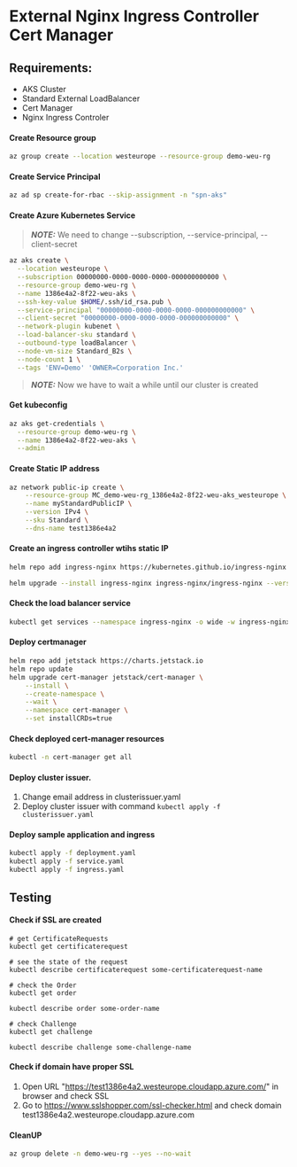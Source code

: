 # External Nginx Ingress Controller Cert Manager

## Requirements:

* AKS Cluster
* Standard External LoadBalancer
* Cert Manager
* Nginx Ingress Controler

#### Create Resource group

```bash
az group create --location westeurope --resource-group demo-weu-rg
```

#### Create Service Principal

```bash
az ad sp create-for-rbac --skip-assignment -n "spn-aks"
```

#### Create Azure Kubernetes Service

> **_NOTE:_** We need to change --subscription, --service-principal, --client-secret

```bash
az aks create \
  --location westeurope \
  --subscription 00000000-0000-0000-0000-000000000000 \
  --resource-group demo-weu-rg \
  --name 1386e4a2-8f22-weu-aks \
  --ssh-key-value $HOME/.ssh/id_rsa.pub \
  --service-principal "00000000-0000-0000-0000-000000000000" \
  --client-secret "00000000-0000-0000-0000-000000000000" \
  --network-plugin kubenet \
  --load-balancer-sku standard \
  --outbound-type loadBalancer \
  --node-vm-size Standard_B2s \
  --node-count 1 \
  --tags 'ENV=Demo' 'OWNER=Corporation Inc.'
```

> **_NOTE:_** Now we have to wait a while until our cluster is created

#### Get kubeconfig
```bash
az aks get-credentials \
  --resource-group demo-weu-rg \
  --name 1386e4a2-8f22-weu-aks \
  --admin
```
#### Create Static IP address
```bash
az network public-ip create \
    --resource-group MC_demo-weu-rg_1386e4a2-8f22-weu-aks_westeurope \
    --name myStandardPublicIP \
    --version IPv4 \
    --sku Standard \
    --dns-name test1386e4a2
```
#### Create an ingress controller wtihs static IP

```bash
helm repo add ingress-nginx https://kubernetes.github.io/ingress-nginx

helm upgrade --install ingress-nginx ingress-nginx/ingress-nginx --version 4.1.3 --namespace ingress-nginx --create-namespace --set controller.replicaCount=1 --set controller.nodeSelector."kubernetes\.io/os"=linux --set controller.admissionWebhooks.patch.nodeSelector."kubernetes\.io/os"=linux --set controller.service.annotations."service\.beta\.kubernetes\.io/azure-load-balancer-health-probe-request-path"=/healthz --set defaultBackend.nodeSelector."kubernetes\.io/os"=linux --set controller.service.loadBalancerIP=STATIC-IP-ADDRESS
```
#### Check the load balancer service

```bash
kubectl get services --namespace ingress-nginx -o wide -w ingress-nginx-controller
```

#### Deploy certmanager

```bash
helm repo add jetstack https://charts.jetstack.io
helm repo update
helm upgrade cert-manager jetstack/cert-manager \
    --install \
    --create-namespace \
    --wait \
    --namespace cert-manager \
    --set installCRDs=true
```

#### Check deployed cert-manager resources

```bash
kubectl -n cert-manager get all
```

#### Deploy cluster issuer.

1. Change email address in clusterissuer.yaml
2. Deploy cluster issuer with command `kubectl apply -f clusterissuer.yaml`

#### Deploy sample application and ingress

```bash
kubectl apply -f deployment.yaml
kubectl apply -f service.yaml
kubectl apply -f ingress.yaml
```


## Testing

#### Check if SSL are created

```
# get CertificateRequests
kubectl get certificaterequest

# see the state of the request
kubectl describe certificaterequest some-certificaterequest-name

# check the Order
kubectl get order

kubectl describe order some-order-name

# check Challenge
kubectl get challenge

kubectl describe challenge some-challenge-name
```

#### Check if domain have proper SSL

1. Open URL "https://test1386e4a2.westeurope.cloudapp.azure.com/" in browser and check SSL
2. Go to https://www.sslshopper.com/ssl-checker.html and check domain test1386e4a2.westeurope.cloudapp.azure.com


#### CleanUP
```bash
az group delete -n demo-weu-rg --yes --no-wait
```